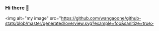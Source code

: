 ### Hi there 👋


<img alt="my image" src="https://github.com/wangaoone/github-stats/blob/master/generated/overview.svg?example=foo&sanitize=true>

<!--
**wangaoone/wangaoone** is a ✨ _special_ ✨ repository because its `README.md` (this file) appears on your GitHub profile.

Here are some ideas to get you started:

- 🔭 I’m currently working on ...
- 🌱 I’m currently learning ...
- 👯 I’m looking to collaborate on ...
- 🤔 I’m looking for help with ...
- 💬 Ask me about ...
- 📫 How to reach me: ...
- 😄 Pronouns: ...
- ⚡ Fun fact: ...
-->
